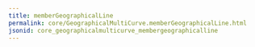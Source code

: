```yaml
---
title: memberGeographicalLine
permalink: core/GeographicalMultiCurve.memberGeographicalLine.html
jsonid: core_geographicalmulticurve_membergeographicalline
---
```


